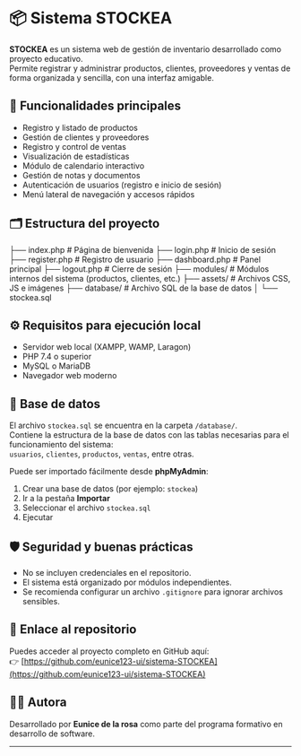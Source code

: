 # 📦 Sistema STOCKEA

**STOCKEA** es un sistema web de gestión de inventario desarrollado como proyecto educativo.  
Permite registrar y administrar productos, clientes, proveedores y ventas de forma organizada y sencilla, con una interfaz  amigable.

## 🚀 Funcionalidades principales

- Registro y listado de productos
- Gestión de clientes y proveedores
- Registro y control de ventas
- Visualización de estadísticas
- Módulo de calendario interactivo
- Gestión de notas y documentos
- Autenticación de usuarios (registro e inicio de sesión)
- Menú lateral de navegación y accesos rápidos

## 🗂️ Estructura del proyecto

├── index.php # Página de bienvenida
├── login.php # Inicio de sesión
├── register.php # Registro de usuario
├── dashboard.php # Panel principal
├── logout.php # Cierre de sesión
├── modules/ # Módulos internos del sistema (productos, clientes, etc.)
├── assets/ # Archivos CSS, JS e imágenes
├── database/ # Archivo SQL de la base de datos
│ └── stockea.sql



## ⚙️ Requisitos para ejecución local

- Servidor web local (XAMPP, WAMP, Laragon)
- PHP 7.4 o superior
- MySQL o MariaDB
- Navegador web moderno

## 📂 Base de datos

El archivo `stockea.sql` se encuentra en la carpeta `/database/`.  
Contiene la estructura de la base de datos con las tablas necesarias para el funcionamiento del sistema:  
`usuarios`, `clientes`, `productos`, `ventas`, entre otras.

Puede ser importado fácilmente desde **phpMyAdmin**:

1. Crear una base de datos (por ejemplo: `stockea`)
2. Ir a la pestaña **Importar**
3. Seleccionar el archivo `stockea.sql`
4. Ejecutar



## 🛡️ Seguridad y buenas prácticas

- No se incluyen credenciales en el repositorio.
- El sistema está organizado por módulos independientes.
- Se recomienda configurar un archivo `.gitignore` para ignorar archivos sensibles.

## 📎 Enlace al repositorio

Puedes acceder al proyecto completo en GitHub aquí:  
👉 [https://github.com/eunice123-ui/sistema-STOCKEA](https://github.com/eunice123-ui/sistema-STOCKEA)

## 👩‍💻 Autora

Desarrollado por **Eunice de la rosa** como parte del programa formativo en desarrollo de software.

---
